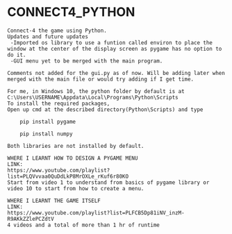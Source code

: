 # CONNECT4_PYTHON
	Connect-4 the game using Python.
	Updates and future updates
	 -Imported os library to use a funtion called environ to place the window at the center of the display screen as pygame has no option to do it. 
	 -GUI menu yet to be merged with the main program.
	
	Comments not added for the gui.py as of now. Will be adding later when merged with the main file or would try adding if I get time.
	
	For me, in Windows 10, the python folder by default is at C:\Users\USERNAME\Appdata\Local\Programs\Python\Scripts
	To install the required packages,
	Open up cmd at the described directory(Python\Scripts) and type
	
		pip install pygame
		
		pip install numpy
		
	Both libraries are not installed by default.
	
	WHERE I LEARNT HOW TO DESIGN A PYGAME MENU
	LINK:
	https://www.youtube.com/playlist?list=PLQVvvaa0QuDdLkP8MrOXLe_rKuf6r80KO
	Start from video 1 to understand from basics of pygame library or video 10 to start from how to create a menu.
	
	WHERE I LEARNT THE GAME ITSELF
	LINK:
	https://www.youtube.com/playlist?list=PLFCB5Dp81iNV_inzM-R9AKkZZlePCZdtV
	4 videos and a total of more than 1 hr of runtime
	
